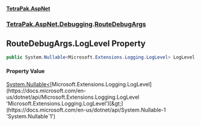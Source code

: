 #### [TetraPak.AspNet](index.md 'index')
### [TetraPak.AspNet.Debugging](TetraPak_AspNet_Debugging.md 'TetraPak.AspNet.Debugging').[RouteDebugArgs](TetraPak_AspNet_Debugging_RouteDebugArgs.md 'TetraPak.AspNet.Debugging.RouteDebugArgs')
## RouteDebugArgs.LogLevel Property
```csharp
public System.Nullable<Microsoft.Extensions.Logging.LogLevel> LogLevel { get; }
```
#### Property Value
[System.Nullable&lt;](https://docs.microsoft.com/en-us/dotnet/api/System.Nullable-1 'System.Nullable`1')[Microsoft.Extensions.Logging.LogLevel](https://docs.microsoft.com/en-us/dotnet/api/Microsoft.Extensions.Logging.LogLevel 'Microsoft.Extensions.Logging.LogLevel')[&gt;](https://docs.microsoft.com/en-us/dotnet/api/System.Nullable-1 'System.Nullable`1')
